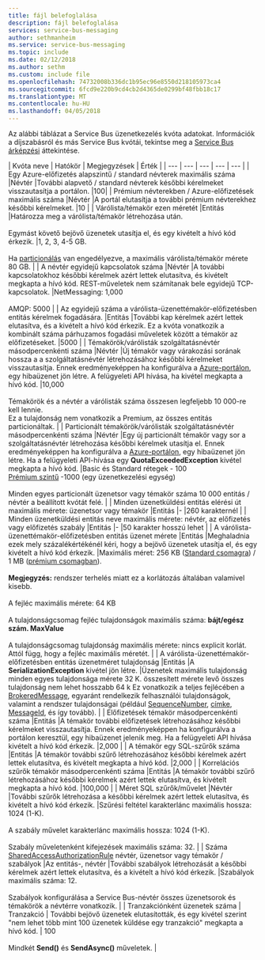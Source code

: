 ```yaml
---
title: fájl belefoglalása
description: fájl belefoglalása
services: service-bus-messaging
author: sethmanheim
ms.service: service-bus-messaging
ms.topic: include
ms.date: 02/12/2018
ms.author: sethm
ms.custom: include file
ms.openlocfilehash: 74732008b336dc1b95ec96e8550d218105973ca4
ms.sourcegitcommit: 6fcd9e220b9cd4cb2d4365de0299bf48fbb18c17
ms.translationtype: MT
ms.contentlocale: hu-HU
ms.lasthandoff: 04/05/2018
---
```

Az alábbi táblázat a Service Bus üzenetkezelés kvóta adatokat. Információk a díjszabásról és más Service Bus kvótái, tekintse meg a [Service Bus árképzési](https://azure.microsoft.com/pricing/details/service-bus/) áttekintése.

| Kvóta neve | Hatókör | Megjegyzések | Érték |
| --- | --- | --- | --- | --- |
| Egy Azure-előfizetés alapszintű / standard névterek maximális száma |Névtér |További alapvető / standard névterek későbbi kérelmeket visszautasítja a portálon. |100|
| Prémium névterekben / Azure-előfizetések maximális száma |Névtér |A portál elutasítja a további prémium névterekhez későbbi kérelmeket. |10 |
| Várólista/témakör ezen méretét |Entitás |Határozza meg a várólista/témakör létrehozása után. <br/><br/> Egymást követő bejövő üzenetek utasítja el, és egy kivételt a hívó kód érkezik. |1, 2, 3, 4-5 GB.<br /><br />Ha [particionálás](../articles/service-bus-messaging/service-bus-partitioning.md) van engedélyezve, a maximális várólista/témakör mérete 80 GB. |
| A névtér egyidejű kapcsolatok száma |Névtér |A további kapcsolatokhoz későbbi kérelmek azért lettek elutasítva, és kivételt megkapta a hívó kód. REST-műveletek nem számítanak bele egyidejű TCP-kapcsolatok. |NetMessaging: 1,000<br /><br />AMQP: 5000 |
| Az egyidejű száma a várólista-üzenettémakör-előfizetésben entitás kérelmek fogadására. |Entitás |További kap kérelmek azért lettek elutasítva, és a kivételt a hívó kód érkezik. Ez a kvóta vonatkozik a kombinált száma párhuzamos fogadási műveletek között a témakör az előfizetéseket. |5000 |
| Témakörök/várólisták szolgáltatásnévtér másodpercenkénti száma |Névtér |Új témakör vagy várakozási sorának hossza a a szolgáltatásnévtér létrehozásához későbbi kérelmeket visszautasítja. Ennek eredményeképpen ha konfigurálva a [Azure-portálon][Azure portal], egy hibaüzenet jön létre. A felügyeleti API hívása, ha kivétel megkapta a hívó kód. |10,000<br /><br />Témakörök és a névtér a várólisták száma összesen legfeljebb 10 000-re kell lennie.<br/>Ez a tulajdonság nem vonatkozik a Premium, az összes entitás particionáltak. |
| Particionált témakörök/várólisták szolgáltatásnévtér másodpercenkénti száma |Névtér |Egy új particionált témakör vagy sor a szolgáltatásnévtér létrehozása későbbi kérelmek utasítja el. Ennek eredményeképpen ha konfigurálva a [Azure-portálon][Azure portal], egy hibaüzenet jön létre. Ha a felügyeleti API-hívása egy **QuotaExceededException** kivétel megkapta a hívó kód. |Basic és Standard rétegek - 100<br />[Prémium szintű](../articles/service-bus-messaging/service-bus-premium-messaging.md) -1000 (egy üzenetkezelési egység)<br/><br />Minden egyes particionált üzenetsor vagy témakör száma 10 000 entitás / névtér a beállított kvótát felé. |
| Minden üzenetküldési entitás elérési út maximális mérete: üzenetsor vagy témakör |Entitás |- |260 karakternél |
| Minden üzenetküldési entitás neve maximális mérete: névtér, az előfizetés vagy előfizetés szabály |Entitás |- |50 karakter hosszú lehet |
| A várólista-üzenettémakör-előfizetésben entitás üzenet mérete |Entitás |Meghaladnia ezek mely százalékértékénél kéri, hogy a bejövő üzenetek utasítja el, és egy kivételt a hívó kód érkezik. |Maximális méret: 256 KB ([Standard csomagra](../articles/service-bus-messaging/service-bus-premium-messaging.md)) / 1 MB ([prémium csomagban](../articles/service-bus-messaging/service-bus-premium-messaging.md)). <br /><br />**Megjegyzés:** rendszer terhelés miatt ez a korlátozás általában valamivel kisebb.<br /><br />A fejléc maximális mérete: 64 KB<br /><br />A tulajdonságcsomag fejléc tulajdonságok maximális száma: **bájt/egész szám. MaxValue**<br /><br />A tulajdonságcsomag tulajdonság maximális mérete: nincs explicit korlát. Attól függ, hogy a fejléc maximális méretét. |
| A várólista-üzenettémakör-előfizetésben entitás üzenetméret tulajdonság |Entitás |A **SerializationException** kivétel jön létre. |Üzenetek maximális tulajdonság minden egyes tulajdonsága mérete 32 K. összesített mérete levő összes tulajdonság nem lehet hosszabb 64 k Ez vonatkozik a teljes fejlécében a [BrokeredMessage](/dotnet/api/microsoft.servicebus.messaging.brokeredmessage), egyaránt rendelkezik felhasználói tulajdonságok, valamint a rendszer tulajdonságai (például [SequenceNumber](/dotnet/api/microsoft.servicebus.messaging.brokeredmessage.sequencenumber), [címke](/dotnet/api/microsoft.servicebus.messaging.brokeredmessage.label), [MessageId](/dotnet/api/microsoft.servicebus.messaging.brokeredmessage.messageid), és így tovább). |
| Előfizetések témakör másodpercenkénti száma |Entitás |A témakör további előfizetések létrehozásához későbbi kérelmeket visszautasítja. Ennek eredményeképpen ha konfigurálva a portálon keresztül, egy hibaüzenet jelenik meg. Ha a felügyeleti API hívása kivételt a hívó kód érkezik. |2,000 |
| A témakör egy SQL-szűrők száma |Entitás |A témakör további szűrő létrehozásához későbbi kérelmek azért lettek elutasítva, és kivételt megkapta a hívó kód. |2,000 |
| Korrelációs szűrők témakör másodpercenkénti száma |Entitás |A témakör további szűrő létrehozásához későbbi kérelmek azért lettek elutasítva, és kivételt megkapta a hívó kód. |100,000 |
| Méret SQL szűrők/művelet |Névtér |További szűrők létrehozása a későbbi kérelmek azért lettek elutasítva, és kivételt a hívó kód érkezik. |Szűrési feltétel karakterlánc maximális hossza: 1024 (1-K).<br /><br />A szabály művelet karakterlánc maximális hossza: 1024 (1-K).<br /><br />Szabály műveletenként kifejezések maximális száma: 32. |
| Száma [SharedAccessAuthorizationRule](/dotnet/api/microsoft.servicebus.messaging.sharedaccessauthorizationrule) névtér, üzenetsor vagy témakör / szabályok |Az entitás-, névtér |További szabályok létrehozását a későbbi kérelmek azért lettek elutasítva, és a kivételt a hívó kód érkezik. |Szabályok maximális száma: 12. <br /><br /> Szabályok konfigurálása a Service Bus-névtér összes üzenetsorok és témakörök a névtérre vonatkozik. |
| Tranzakciónként üzenetek száma | Tranzakció | További bejövő üzenetek elutasították, és egy kivétel szerint "nem lehet több mint 100 üzenetek küldése egy tranzakció" megkapta a hívó kód. | 100 <br /><br /> Mindkét **Send()** és **SendAsync()** műveletek. |

[Azure portal]: https://portal.azure.com